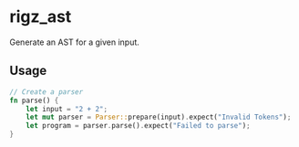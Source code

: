 # rigz_ast
Generate an AST for a given input.

## Usage
```rust
// Create a parser
fn parse() {
    let input = "2 + 2";
    let mut parser = Parser::prepare(input).expect("Invalid Tokens");
    let program = parser.parse().expect("Failed to parse");
}
```

